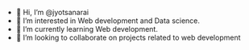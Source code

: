 - 👋 Hi, I’m @jyotsanarai
- 👀 I’m interested in Web development and Data science.
- 🌱 I’m currently learning Web development.
- 💞️ I’m looking to collaborate on projects related to web development 
  

<!---
jyotsana8/jyotsana8 is a ✨ special ✨ repository because its `README.md` (this file) appears on your GitHub profile.
You can click the Preview link to take a look at your changes.
--->
